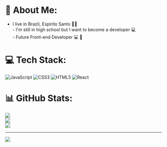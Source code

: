 # 💫 About Me:
- I live in Brazil, Espírito Santo 🙂🌄<br>- I'm still in high school but I want to become a developer 💻<br>- Future Front-end Developer 💻 🚀


# 💻 Tech Stack:
![JavaScript](https://img.shields.io/badge/javascript-%23323330.svg?style=flat&logo=javascript&logoColor=%23F7DF1E) ![CSS3](https://img.shields.io/badge/css3-%231572B6.svg?style=flat&logo=css3&logoColor=white) ![HTML5](https://img.shields.io/badge/html5-%23E34F26.svg?style=flat&logo=html5&logoColor=white) ![React](https://img.shields.io/badge/react-%2320232a.svg?style=flat&logo=react&logoColor=%2361DAFB)
# 📊 GitHub Stats:
![](https://github-readme-stats.vercel.app/api?username=Ghostyys&theme=midnight-purple&hide_border=false&include_all_commits=false&count_private=false)<br/>
![](https://github-readme-streak-stats.herokuapp.com/?user=Ghostyys&theme=midnight-purple&hide_border=false)<br/>
![](https://github-readme-stats.vercel.app/api/top-langs/?username=Ghostyys&theme=midnight-purple&hide_border=false&include_all_commits=false&count_private=false&layout=compact)

---
[![](https://visitcount.itsvg.in/api?id=Ghostyys&icon=9&color=11)](https://visitcount.itsvg.in)
